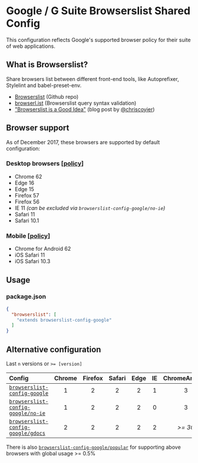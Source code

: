 # Google / G Suite Browserslist Shared Config

This configuration reflects Google's supported browser policy for their suite of web applications.

## What is Browserslist?

Share browsers list between different front-end tools, like Autoprefixer, Stylelint and babel-preset-env.

* [Browserslist](https://github.com/ai/browserslist) (Github repo)
* [browserl.ist](http://browserl.ist) (Browserslist query syntax validation)
* ["Browserslist is a Good Idea"](https://css-tricks.com/browserlist-good-idea/) (blog post by [@chriscoyier](https://github.com/chriscoyier))

## Browser support

As of December 2017, these browsers are supported by default configuration:

### Desktop browsers [[policy](https://support.google.com/a/answer/33864)]

* Chrome 62
* Edge 16
* Edge 15
* Firefox 57
* Firefox 56
* IE 11 _(can be excluded via `browserslist-config-google/no-ie`)_
* Safari 11
* Safari 10.1

### Mobile [[policy](https://support.google.com/a/answer/6288871)]

* Chrome for Android 62
* iOS Safari 11
* iOS Safari 10.3

## Usage

### package.json

```json
{
  "browserslist": [
    "extends browserslist-config-google"
  ]
}
```

## Alternative configuration

Last `n` versions or `>= [version]`

| Config | Chrome | Firefox | Safari | Edge | IE  | ChromeAndroid | iOS |
| :----- | :----: | :-----: | :----: | :--: | :-: | :-----: | :-: |
| [`browserslist-config-google`](http://browserl.ist/?q=last+1+Chrome+versions%2C+last+2+Firefox+versions%2C+last+2+Safari+versions%2C+last+2+Edge+versions%2C+last+1+IE+versions%2C+last+3+ChromeAndroid+versions%2C+last+2+iOS+versions) | 1 | 2 | 2 | 2 | 1 | 3 | 2 |
| [`browserslist-config-google/no-ie`](http://browserl.ist/?q=last%201%20Chrome%20versions%2C%20last%202%20Firefox%20versions%2C%20last%202%20Safari%20versions%2C%20last%202%20Edge%20versions%2C%20last%203%20ChromeAndroid%20versions%2C%20last%202%20iOS%20versions) | 1 | 2 | 2 | 2 | 0 | 3 | 2 |
| [`browserslist-config-google/gdocs`](http://browserl.ist/?q=last%202%20Chrome%20versions%2C%20last%202%20Firefox%20versions%2C%20last%202%20Safari%20versions%2C%20last%202%20Edge%20versions%2C%20last%202%20IE%20versions%2C%20ChromeAndroid%20%3E%3D%2030%2C%20iOS%20%3E%3D%209) | 2 | 2 | 2 | 2 | 2 | _>= 30_ | _>= 9_ |

There is also [`browserslist-config-google/popular`](http://browserl.ist/?q=Chrome%20%3E%200%2C%20Firefox%20%3E%200%2C%20Safari%20%3E%200%2C%20Edge%20%3E%200%2C%20IE%20%3E%200%2C%20ChromeAndroid%20%3E%200%2C%20iOS%20%3E%200%2C%20not%20%3C%200.5%25) for supporting above browsers with global usage >= 0.5%
